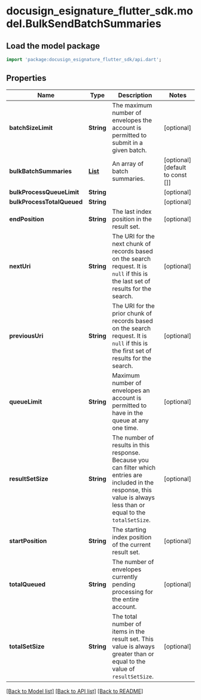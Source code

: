 # docusign_esignature_flutter_sdk.model.BulkSendBatchSummaries

## Load the model package
```dart
import 'package:docusign_esignature_flutter_sdk/api.dart';
```

## Properties
Name | Type | Description | Notes
------------ | ------------- | ------------- | -------------
**batchSizeLimit** | **String** | The maximum number of envelopes the account is permitted to submit in a given batch. | [optional] 
**bulkBatchSummaries** | [**List<BulkSendBatchSummary>**](BulkSendBatchSummary.md) | An array of batch summaries. | [optional] [default to const []]
**bulkProcessQueueLimit** | **String** |  | [optional] 
**bulkProcessTotalQueued** | **String** |  | [optional] 
**endPosition** | **String** | The last index position in the result set.  | [optional] 
**nextUri** | **String** | The URI for the next chunk of records based on the search request. It is `null` if this is the last set of results for the search.  | [optional] 
**previousUri** | **String** | The URI for the prior chunk of records based on the search request. It is `null` if this is the first set of results for the search.  | [optional] 
**queueLimit** | **String** | Maximum number of envelopes an account is permitted to have in the queue at any one time. | [optional] 
**resultSetSize** | **String** | The number of results in this response. Because you can filter which entries are included in the response, this value is always less than or equal to the `totalSetSize`. | [optional] 
**startPosition** | **String** | The starting index position of the current result set. | [optional] 
**totalQueued** | **String** | The number of envelopes currently pending processing for the entire account. | [optional] 
**totalSetSize** | **String** | The total number of items in the result set. This value is always greater than or equal to the value of `resultSetSize`. | [optional] 

[[Back to Model list]](../README.md#documentation-for-models) [[Back to API list]](../README.md#documentation-for-api-endpoints) [[Back to README]](../README.md)


